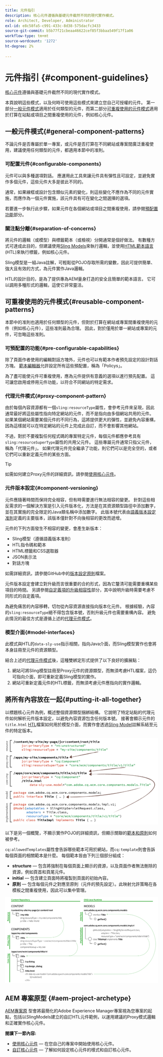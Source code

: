 ```yaml
---
title: 元件指引
description: 核心元件遵循與基礎元件截然不同的現代實作模式。
role: Architect, Developer, Administrator
exl-id: e8c58fa5-c991-433c-8d38-575dacfc3433
source-git-commit: b5b77f21cbeaa46622cef85f3bbaa549f17f1a06
workflow-type: tm+mt
source-wordcount: '1272'
ht-degree: 2%

---
```


# 元件指引 {#component-guidelines}

[核心元件](overview.md)遵循與基礎元件截然不同的現代實作模式。

本頁說明這些模式，以及何時可使用這些模式來建立您自己可授權的元件。 第一部分[一般元件模式](#general-component-patterns)適用於任何類型的元件，而第二部分[可重複使用的元件模式](#reusable-component-patterns)適用於打算在站點或項目之間重複使用的元件，例如核心元件。

## 一般元件模式{#general-component-patterns}

不論元件是否專屬於單一專案，或元件是否打算在不同網站或專案間廣泛重複使用，建議使用任何類型的元件，都適用本節中的准則。

### 可配置元件{#configurable-components}

元件可以與多種選項對話。 應運用此工具來讓元件具有彈性且可設定，並避免實作多個元件，這些元件大多是彼此不同的。

通常，如果線框或設計包含類似元素的變化，則這些變化不應作為不同的元件實施，而應作為一個元件實施，該元件具有可在變化之間選擇的選項。

若要進一步執行此步驟，如果元件在各個網站或項目之間重複使用，請參閱[預配置功能](#pre-configurable-capabilities)部分。

### 關注點分離{#separation-of-concerns}

將元件的邏輯（或模型）與標籤範本（或檢視）分開通常是個好做法。 有數種方式可達成此目的，但建議使用[Sling Models](https://sling.apache.org/documentation/bundles/models.html)來執行邏輯，並使用[HTML範本語言](https://docs.adobe.com/content/help/zh-Hant/experience-manager-htl/using/overview.html)(HTL)來執行標籤，例如核心元件。

Sling模型是一組Java註解，可輕鬆從POJO存取所需的變數，因此可提供簡單、強大且有效的方式，為元件實作Java邏輯。

HTL的設計目的，是為了提供專為AEM量身打造的安全且簡單的範本語言。 它可以調用多種形式的邏輯，這使它非常靈活。

## 可重複使用的元件模式{#reusable-component-patterns}

本節中的准則也適用於任何類型的元件，但對於打算在網站或專案間重複使用的元件（例如核心元件），這些准則最為合理。 因此，對於僅用於單一網站或專案的元件，可忽略這些准則。

### 可預配置的功能{#pre-configurable-capabilities}

除了頁面作者使用的編輯對話方塊外，元件也可以有範本作者預先設定的設計對話方塊。 [範本編輯器](https://docs.adobe.com/content/help/en/experience-manager-cloud-service/sites/authoring/features/templates.html)允許設定所有這些預配置，稱為「Policys」。

為了盡可能使元件可重複使用，應為元件提供有意義的選項以進行預先配置。 這可讓您啟用或停用元件功能，以符合不同網站的特定需求。

### 代理元件模式{#proxy-component-pattern}

由於每個內容資源都有一個`sling:resourceType`屬性，會參考元件來呈現，因此通常最好將這些屬性指向特定網站的元件，而不是指向由多個網站共用的元件。 如果某個網站需要某個元件的不同行為，這將提供更大的彈性，並避免內容重構，因為這樣就可以在特定網站的元件上完成此自訂，而不會影響其他網站。

不過，對於不要複製任何程式碼的專案特定元件，每個元件都應參考具有`sling:resourceSuperType`屬性的共用父元件。 這些專屬元件通常只指父元件，稱為「代理元件」。 如果代理元件完全繼承了功能，則它們可以是完全空的，或者它們可以重新定義元件的某些方面。

>[!TIP]
>
>如需如何建立Proxy元件的詳細資訊，請參閱[使用核心元件](/help/get-started/using.md#create-proxy-components)。

### 元件版本設定{#component-versioning}

元件應隨著時間而保持完全相容，但有時需要進行無法相容的變更。 針對這些相反需求的一個解決方案是引入元件版本化，方法是在其資源類型路徑中添加數字，並在其實施的完全限定的Java類名稱中添加數字。 此版本號代表由[語義版本設定准則](https://semver.org/)定義的主要版本，該版本僅針對不向後相容的更改而遞增。

元件的下列方面發生不相容的變更，會產生新版本：

* Sling模型（遵循語義版本准則）
* HTL指令碼和範本
* HTML標籤和CSS選取器
* JSON表示法
* 對話方塊

如需詳細資訊，請參閱GitHub中的[版本設定原則](https://github.com/adobe/aem-core-wcm-components/wiki/Versioning-Policies)檔案。

元件版本設定會建立對升級而言很重要的合約形式，因為它釐清可能需要重構某些項目的時間。 另請參閱[自定義項的升級相容性](customizing.md#upgrade-compatibility-of-customizations)部分，其中說明升級時需要考慮不同形式的自定義項。

為避免痛苦的內容移轉，切勿從內容資源直接指向版本化元件。 根據經驗，內容的`sling:resourceType`絕不得包含版本號，否則升級元件也需要重構內容。 避免此情況的最佳方式是遵循上述的[代理元件模式](#proxy-component-pattern)。

### 模型介面{#model-interfaces}

此模式與HTL的`data-sly-use`指示相關，指向Java介面，而Sling模型實作也會將本身註冊至元件的資源類型。

結合上述的[代理元件模式](#proxy-component-pattern)後，這種雙綁定形式提供了以下良好的擴展點：

1. 網站可將Sling模型註冊至Proxy元件的資源類型，而無須考慮HTL檔案，這仍可指向介面，即可重新定義Sling模型的實作。
1. 網站可重新定義元件的HTL標籤，而無須考慮元件應指向的實作邏輯。

## 將所有內容放在一起{#putting-it-all-together}

以標題核心元件為例，概述整個資源類型捆綁結構。 它說明了特定站點的代理元件如何解析元件版本設定，以避免內容資源包含任何版本號。 接著會顯示元件的`title.html` [ HTL](https://docs.adobe.com/content/help/en/experience-manager-htl/using/overview.html)檔案如何用於模型介面，而實作會透過[Sling Model](https://sling.apache.org/documentation/bundles/models.html)註解系結至元件的特定版本。

![資源綁定概述](/help/assets/chlimage_1-32.png)

以下是另一個概覽，不顯示實作POJO的詳細資訊，但顯示關聯的[範本和原則](https://docs.adobe.com/content/help/en/experience-manager-cloud-service/implementing/components-templates/templates.html)如何被參考。

`cq:allowedTemplates`屬性會告訴哪些範本可用於網站，而`cq:template`則會告訴每個頁面的相關範本是什麼。 每個範本皆由下列三個部分組成：

* **structure**  — 包含將強制在每個頁面上顯示的資源，以及頁面作者無法刪除的資源，例如頁首和頁尾元件。
* **initial**  — 包含建立頁面時將複製到頁面的初始內容。
* **原則**  — 包含每個元件之對應至原則（元件的預先設定）。此映射允許策略在各模板之間重複使用，因此可以集中管理。

![模板和策略概述](/help/assets/screen_shot_2018-12-07at093102.png)

## AEM 專案原型 {#aem-project-archetype}

[AEM專案原](/help/developing/archetype/overview.md) 型會將最簡化的Adobe Experience Manager專案視為您專案的起點，包括以SlingModels建立的自訂HTL元件範例，以運用建議的Proxy模式邏輯和正確實作核心元件。

**閱讀下一節內容:**

* [使用核心元件](/help/get-started/using.md)  — 在您自己的專案中開始使用核心元件。
* [自訂核心元件](customizing.md)  — 了解如何設定核心元件的樣式和自訂核心元件。
